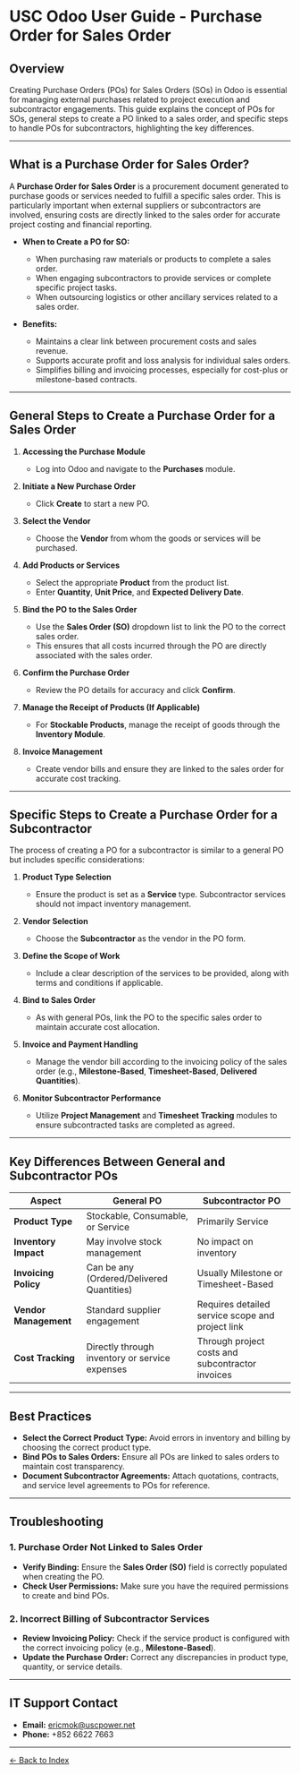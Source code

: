 # USC Odoo User Guide - Purchase Order for Sales Order

## Overview
Creating Purchase Orders (POs) for Sales Orders (SOs) in Odoo is essential for managing external purchases related to project execution and subcontractor engagements. This guide explains the concept of POs for SOs, general steps to create a PO linked to a sales order, and specific steps to handle POs for subcontractors, highlighting the key differences.

---

## What is a Purchase Order for Sales Order?

A **Purchase Order for Sales Order** is a procurement document generated to purchase goods or services needed to fulfill a specific sales order. This is particularly important when external suppliers or subcontractors are involved, ensuring costs are directly linked to the sales order for accurate project costing and financial reporting.

- **When to Create a PO for SO:**
    - When purchasing raw materials or products to complete a sales order.
    - When engaging subcontractors to provide services or complete specific project tasks.
    - When outsourcing logistics or other ancillary services related to a sales order.

- **Benefits:**
    - Maintains a clear link between procurement costs and sales revenue.
    - Supports accurate profit and loss analysis for individual sales orders.
    - Simplifies billing and invoicing processes, especially for cost-plus or milestone-based contracts.


---

## General Steps to Create a Purchase Order for a Sales Order

1. **Accessing the Purchase Module**
      - Log into Odoo and navigate to the **Purchases** module.

2. **Initiate a New Purchase Order**
      - Click **Create** to start a new PO.

3. **Select the Vendor**
      - Choose the **Vendor** from whom the goods or services will be purchased.

4. **Add Products or Services**
      - Select the appropriate **Product** from the product list.
      - Enter **Quantity**, **Unit Price**, and **Expected Delivery Date**.

5. **Bind the PO to the Sales Order**
      - Use the **Sales Order (SO)** dropdown list to link the PO to the correct sales order.
      - This ensures that all costs incurred through the PO are directly associated with the sales order.

6. **Confirm the Purchase Order**
      - Review the PO details for accuracy and click **Confirm**.

7. **Manage the Receipt of Products (If Applicable)**
      - For **Stockable Products**, manage the receipt of goods through the **Inventory Module**.

8. **Invoice Management**
      - Create vendor bills and ensure they are linked to the sales order for accurate cost tracking.


---

## Specific Steps to Create a Purchase Order for a Subcontractor

The process of creating a PO for a subcontractor is similar to a general PO but includes specific considerations:

1. **Product Type Selection**
      - Ensure the product is set as a **Service** type. Subcontractor services should not impact inventory management.

2. **Vendor Selection**
      - Choose the **Subcontractor** as the vendor in the PO form.

3. **Define the Scope of Work**
      - Include a clear description of the services to be provided, along with terms and conditions if applicable.

4. **Bind to Sales Order**
      - As with general POs, link the PO to the specific sales order to maintain accurate cost allocation.

5. **Invoice and Payment Handling**
      - Manage the vendor bill according to the invoicing policy of the sales order (e.g., **Milestone-Based**, **Timesheet-Based**, **Delivered Quantities**).

6. **Monitor Subcontractor Performance**
      - Utilize **Project Management** and **Timesheet Tracking** modules to ensure subcontracted tasks are completed as agreed.


---

## Key Differences Between General and Subcontractor POs

| **Aspect**             | **General PO**                                     | **Subcontractor PO**                             |
|-----------------------|--------------------------------------------------|-------------------------------------------------|
| **Product Type**      | Stockable, Consumable, or Service                  | Primarily Service                                |
| **Inventory Impact**  | May involve stock management                       | No impact on inventory                           |
| **Invoicing Policy**  | Can be any (Ordered/Delivered Quantities)          | Usually Milestone or Timesheet-Based             |
| **Vendor Management** | Standard supplier engagement                       | Requires detailed service scope and project link |
| **Cost Tracking**     | Directly through inventory or service expenses     | Through project costs and subcontractor invoices |

---

## Best Practices

- **Select the Correct Product Type:** Avoid errors in inventory and billing by choosing the correct product type.
- **Bind POs to Sales Orders:** Ensure all POs are linked to sales orders to maintain cost transparency.
- **Document Subcontractor Agreements:** Attach quotations, contracts, and service level agreements to POs for reference.

---

## Troubleshooting

### 1. Purchase Order Not Linked to Sales Order

- **Verify Binding:** Ensure the **Sales Order (SO)** field is correctly populated when creating the PO.
- **Check User Permissions:** Make sure you have the required permissions to create and bind POs.

### 2. Incorrect Billing of Subcontractor Services

- **Review Invoicing Policy:** Check if the service product is configured with the correct invoicing policy (e.g., **Milestone-Based**).
- **Update the Purchase Order:** Correct any discrepancies in product type, quantity, or service details.

---

## IT Support Contact

- **Email:** [ericmok@uscpower.net](mailto:ericmok@uscpower.net)
- **Phone:** +852 6622 7663

---

[<- Back to Index](../../user-guide.index.md)

